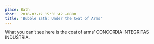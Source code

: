 ```yaml
---
place: Bath
shot:  2016-03-12 15:31:42 +0000
title: 'Bubble Bath: Under the Coat of Arms'
---
```


What you can’t see here is the coat of arms’ CONCORDIA INTEGRITAS INDUSTRIA.
